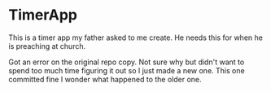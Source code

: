 # TimerApp
This is a timer app my father asked to me create. He needs this for when he is preaching at church. 


Got an error on the original repo copy. Not sure why but didn't want to spend too much time figuring it out
so I just made a new one. This one committed fine I wonder what happened to the older one. 
